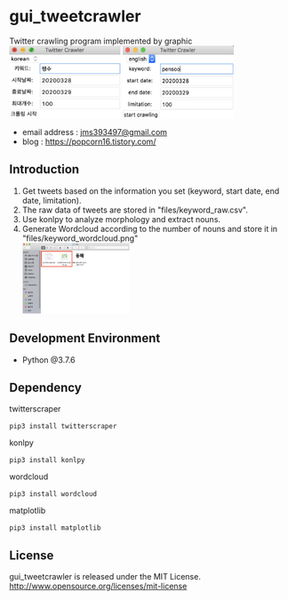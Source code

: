 # gui_tweetcrawler
Twitter crawling program implemented by graphic <br />
<img src="/images/korean ver.png" width="200px" height="130px" title="korean" alt="korean"></img>
<img src="/images/english ver.png" width="200px" height="130px" title="english" alt="english"></img> <br />
- email address : jms393497@gmail.com <br />
- blog : https://popcorn16.tistory.com/ <br />

## Introduction
1. Get tweets based on the information you set (keyword, start date, end date, limitation).
2. The raw data of tweets are stored in "files/keyword_raw.csv".
3. Use konlpy to analyze morphology and extract nouns.
4. Generate Wordcloud according to the number of nouns and store it in "files/keyword_wordcloud.png" <br />
<img src="/images/results.png" width="40%" height="40%" title="results" alt="results"></img>

## Development Environment
- Python @3.7.6

## Dependency
twitterscraper <br />
  ```
  pip3 install twitterscraper
  ```
konlpy <br />
  ```
  pip3 install konlpy
  ```
wordcloud <br />
  ```
  pip3 install wordcloud
  ```
matplotlib <br />
  ```
  pip3 install matplotlib
  ```

## License
gui_tweetcrawler is released under the MIT License. http://www.opensource.org/licenses/mit-license
